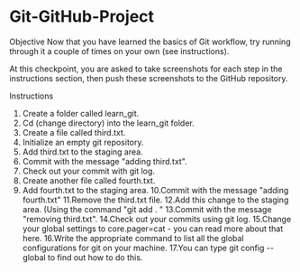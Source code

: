 # Git-GitHub-Project
Objective
Now that you have learned the basics of Git workflow, try running through it a couple of times on your own (see instructions).

At this checkpoint, you are asked to take screenshots for each step in the instructions section, then push these screenshots to the GitHub repository.  

Instructions
1. Create a folder called learn_git.
2. Cd (change directory) into the learn_git folder.
3. Create a file called third.txt.
4. Initialize an empty git repository.
5. Add third.txt to the staging area.
6. Commit with the message "adding third.txt".
7. Check out your commit with git log.
8. Create another file called fourth.txt.
9. Add fourth.txt to the staging area.
10.Commit with the message "adding fourth.txt"
11.Remove the third.txt file.
12.Add this change to the staging area. (Using the command "git add . "
13.Commit with the message "removing third.txt".
14.Check out your commits using git log.
15.Change your global settings to core.pager=cat - you can read more about that here.
16.Write the appropriate command to list all the global configurations for git on your machine.
17.You can type git config --global to find out how to do this.
